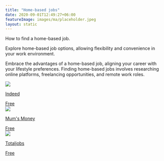 ```yaml
---
title: "Home-based jobs"
date: 2020-09-01T12:49:27+06:00
featureImage: images/ma/placeholder.jpeg
layout: static
---
```


How to find a home-based job.

Explore home-based job options, allowing flexibility and convenience in your work environment.

Embrace the advantages of a home-based job, aligning your career with your lifestyle preferences. Finding home-based jobs involves researching online platforms, freelancing opportunities, and remote work roles.

<a class="ma-link" href="https://uk.indeed.com/career-advice/career-development/work-from-home-jobs-hiring-now"><div class="ma-card ma-card-Learning"><div class="ma-icon"><img src ="/images/Icon-check - learning - opacity.svg"/></div><div class="ma-name"><p>Indeed</p></div><div class="ma-paid-text"><span>Free </span></div></div></a><a class="ma-link" href="https://mumsmoney.com/uk/genuine-work-from-home-jobs-uk/"><div class="ma-card ma-card-Learning"><div class="ma-icon"><img src ="/images/Icon-check - learning - opacity.svg"/></div><div class="ma-name"><p>Mum's Money</p></div><div class="ma-paid-text"><span>Free </span></div></div></a><a class="ma-link" href="https://www.totaljobs.com/advice/how-to-set-up-a-home-office"><div class="ma-card ma-card-Learning"><div class="ma-icon"><img src ="/images/Icon-check - learning - opacity.svg"/></div><div class="ma-name"><p>Totaljobs</p></div><div class="ma-paid-text"><span>Free </span></div></div></a>  

<br/><br/>






